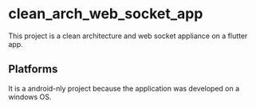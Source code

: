 # clean_arch_web_socket_app

This project is a clean architecture and web socket appliance on a flutter app.

## Platforms

It is a android-nly project because the application was developed on a windows OS.